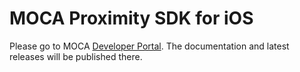 MOCA Proximity SDK for iOS
==========================

Please go to MOCA [Developer Portal](https://developer.mocaplatform.com). The documentation and latest releases will be published there. 
